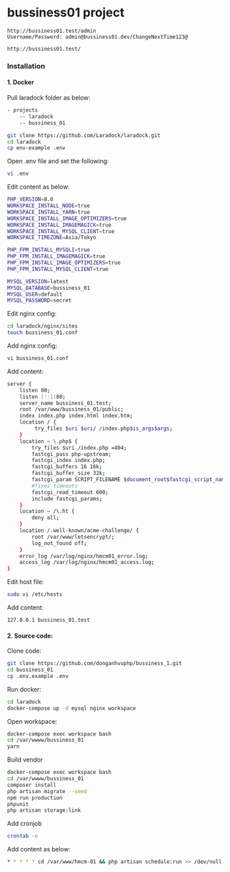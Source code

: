 # bussiness01 project
```
http://bussiness01.test/admin
Username/Password: admin@bussiness01.dev/ChangeNextTime123@

http://bussiness01.test/
```

### Installation
#### 1. Docker
Pull laradock folder as below:
```sh
- projects
    -- laradock
    -- bussiness_01
```

```sh
git clone https://github.com/Laradock/laradock.git
cd laradock
cp env-example .env
```
Open .env file and set the following:
```sh
vi .env
```
Edit content as below:
```sh
PHP_VERSION=8.0
WORKSPACE_INSTALL_NODE=true
WORKSPACE_INSTALL_YARN=true
WORKSPACE_INSTALL_IMAGE_OPTIMIZERS=true
WORKSPACE_INSTALL_IMAGEMAGICK=true
WORKSPACE_INSTALL_MYSQL_CLIENT=true
WORKSPACE_TIMEZONE=Asia/Tokyo

PHP_FPM_INSTALL_MYSQLI=true
PHP_FPM_INSTALL_IMAGEMAGICK=true
PHP_FPM_INSTALL_IMAGE_OPTIMIZERS=true
PHP_FPM_INSTALL_MYSQL_CLIENT=true

MYSQL_VERSION=latest
MYSQL_DATABASE=bussiness_01
MYSQL_USER=default
MYSQL_PASSWORD=secret
```
Edit nginx config:
```sh
cd laradock/nginx/sites
touch bussiness_01.conf
```

Add nginx config:
```sh
vi bussiness_01.conf
```
Add content:
```sh
server {
    listen 80;
    listen [::]:80;
    server_name bussiness_01.test;
    root /var/www/bussiness_01/public;
    index index.php index.html index.htm;
    location / {
         try_files $uri $uri/ /index.php$is_args$args;
    }
    location ~ \.php$ {
        try_files $uri /index.php =404;
        fastcgi_pass php-upstream;
        fastcgi_index index.php;
        fastcgi_buffers 16 16k;
        fastcgi_buffer_size 32k;
        fastcgi_param SCRIPT_FILENAME $document_root$fastcgi_script_name;
        #fixes timeouts
        fastcgi_read_timeout 600;
        include fastcgi_params;
    }
    location ~ /\.ht {
        deny all;
    }
    location /.well-known/acme-challenge/ {
        root /var/www/letsencrypt/;
        log_not_found off;
    }
    error_log /var/log/nginx/hmcm01_error.log;
    access_log /var/log/nginx/hmcm01_access.log;
}
```

Edit host file:
```sh
sudo vi /etc/hosts
```

Add content:
```sh
127.0.0.1 bussiness_01.test
```

#### 2. Source code:
Clone code:
```sh
git clone https://github.com/donganhvuphp/bussiness_1.git
cd bussiness_01
cp .env.example .env
```

Run docker:
```sh
cd laradock
docker-compose up -d mysql nginx workspace
```

Open workspace:
```sh
docker-compose exec workspace bash
cd /var/wwww/bussiness_01
yarn
```

Build vendor

```sh
docker-compose exec workspace bash
cd /var/wwww/bussiness_01
composer install
php artisan migrate --seed
npm run production
phpunit
php artisan storage:link
```

Add cronjob

```sh
crontab -e
```
Add content as below:
```sh
* * * * * cd /var/www/hmcm-01 && php artisan schedule:run >> /dev/null 2>&1
